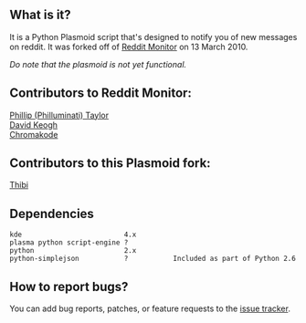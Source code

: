 What is it?
-----------

It is a Python Plasmoid script that's designed to notify you of new messages 
on reddit.  It was forked off of [Reddit Monitor](http://github.com/davekeogh/reddit_monitor) on 13 March 2010.

*Do note that the plasmoid is not yet functional.*

Contributors to Reddit Monitor:
--------------------------------

[Phillip (Philluminati) Taylor](http://github.com/PhillipTaylor)  
[David Keogh](http://github.com/davekeogh)  
[Chromakode](http://github.com/chromakode)

Contributors to this Plasmoid fork:
----------------------------------

[Thibi](http://github.com/Thibi)

Dependencies
------------

    kde                         4.x	    
    plasma python script-engine	?
    python                      2.x  
    python-simplejson           ?           Included as part of Python 2.6
   

How to report bugs?
-------------------

You can add bug reports, patches, or feature requests to the [issue tracker](http://github.com/Thibi/reddit_plasmoid/issues).